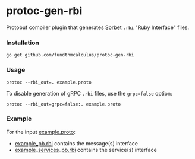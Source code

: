 # protoc-gen-rbi
Protobuf compiler plugin that generates [Sorbet](https://sorbet.org/) `.rbi` "Ruby Interface" files.

### Installation

```
go get github.com/fundthmcalculus/protoc-gen-rbi
```

### Usage

```
protoc --rbi_out=. example.proto
```

To disable generation of gRPC `.rbi` files, use the `grpc=false` option:

```
protoc --rbi_out=grpc=false:. example.proto
```

### Example

For the input [example.proto](testdata/example.proto):
 - [example_pb.rbi](testdata/example_pb.rbi) contains the message(s) interface
 - [example_services_pb.rbi](testdata/example_services_pb.rbi) contains the service(s) interface
